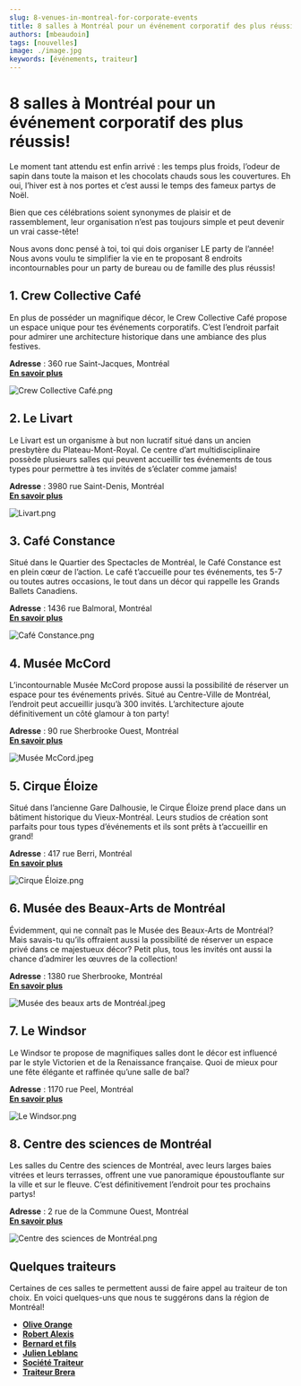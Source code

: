 ```yaml
---
slug: 8-venues-in-montreal-for-corporate-events
title: 8 salles à Montréal pour un événement corporatif des plus réussis!
authors: [mbeaudoin]
tags: [nouvelles]
image: ./image.jpg
keywords: [événements, traiteur]
---
```

# 8 salles  à Montréal pour un événement corporatif des plus réussis!

Le moment tant attendu est enfin arrivé : les temps plus froids, l’odeur de sapin dans toute la maison et les chocolats chauds sous les couvertures. Eh oui, l’hiver est à nos portes et c’est aussi le temps des fameux partys de Noël.

<!--truncate-->

Bien que ces célébrations soient synonymes de plaisir et de rassemblement, leur organisation n’est pas toujours simple et peut devenir un vrai casse-tête!

Nous avons donc pensé à toi, toi qui dois organiser LE party de l’année!
Nous avons voulu te simplifier la vie en te proposant 8 endroits incontournables pour un party de bureau ou de famille des plus réussis!

## 1. Crew Collective Café
En plus de posséder un magnifique décor, le Crew Collective Café propose un espace unique pour tes événements corporatifs. C’est l’endroit parfait pour admirer une architecture historique dans une ambiance des plus festives.

**Adresse** : 360 rue Saint-Jacques, Montréal  
[**En savoir plus**](https://www.crewcollectivecafe.com/espace-a-louer-rentable-spaces)

![Crew Collective Café.png](images/Crew%20Collective%20Café.jpg)

## 2. Le Livart
Le Livart est un organisme à but non lucratif situé dans un ancien presbytère du Plateau-Mont-Royal. Ce centre d’art multidisciplinaire possède plusieurs salles qui peuvent accueillir tes événements de tous types pour permettre à tes invités de s’éclater comme jamais!

**Adresse** : 3980 rue Saint-Denis, Montréal  
[**En savoir plus**](https://lelivart.com/salle/)

![Livart.png](images/Livart.jpg)

## 3. Café Constance
Situé dans le Quartier des Spectacles de Montréal, le Café Constance est en plein cœur de l’action. Le café t’accueille pour tes événements, tes 5-7 ou toutes autres occasions, le tout dans un décor qui rappelle les Grands Ballets Canadiens.

**Adresse** : 1436 rue Balmoral, Montréal  
[**En savoir plus**](https://www.instagram.com/cafeconstance/?utm_medium=copy_link)

![Café Constance.png](images/Café%20Constance.jpg)

## 4. Musée McCord
L’incontournable Musée McCord propose aussi la possibilité de réserver un espace pour tes événements privés. Situé au Centre-Ville de Montréal, l’endroit peut accueillir jusqu’à 300 invités. L’architecture ajoute définitivement un côté glamour à ton party!

**Adresse** : 90 rue Sherbrooke Ouest, Montréal  
[**En savoir plus**](https://www.musee-mccord-stewart.ca/fr/location-de-salles/)

![Musée McCord.jpeg](images/Musée%20McCord.jpeg)

## 5. Cirque Éloize
Situé dans l’ancienne Gare Dalhousie, le Cirque Éloize prend place dans un bâtiment historique du Vieux-Montréal. Leurs studios de création sont parfaits pour tous types d’événements et ils sont prêts à t’accueillir en grand!

**Adresse** : 417 rue Berri, Montréal  
[**En savoir plus**](https://www.eloize-events.com/nosstudios/)

![Cirque Éloize.png](images/Cirque%20Éloize.jpg) 

## 6. Musée des Beaux-Arts de Montréal
Évidemment, qui ne connaît pas le Musée des Beaux-Arts de Montréal? Mais savais-tu qu’ils offraient aussi la possibilité de réserver un espace privé dans ce majestueux décor? Petit plus, tous les invités ont aussi la chance d’admirer les œuvres de la collection!

**Adresse** : 1380 rue Sherbrooke, Montréal  
[**En savoir plus**](https://www.mbam.qc.ca/fr/le-musee/louez-une-salle/)

![Musée des beaux arts de Montréal.jpeg](images/Musée%20des%20beaux%20arts%20de%20Montréal.jpeg)

## 7. Le Windsor
Le Windsor te propose de magnifiques salles dont le décor est influencé par le style Victorien et de la Renaissance française. Quoi de mieux pour une fête élégante et raffinée qu’une salle de bal?

**Adresse** : 1170 rue Peel, Montréal  
[**En savoir plus**](https://lewindsormontreal.com/fr)

![Le Windsor.png](images/Le%20Windsor.jpg)

## 8. Centre des sciences de Montréal
Les salles du Centre des sciences de Montréal, avec leurs larges baies vitrées et leurs terrasses, offrent une vue panoramique époustouflante sur la ville et sur le fleuve. C’est définitivement l’endroit pour tes prochains partys!

**Adresse** : 2 rue de la Commune Ouest, Montréal  
[**En savoir plus**](https://www.vieuxportdemontreal.com/salles-a-louer)

![Centre des sciences de Montréal.png](images/Centre%20des%20sciences%20de%20Montréal.jpg)

## Quelques traiteurs
Certaines de ces salles te permettent aussi de faire appel au traiteur de ton choix. En voici quelques-uns que nous te suggérons dans la région de Montréal!
- [**Olive Orange**](https://www.oliveorange.ca/)                                                                                                                 
- [**Robert Alexis**](https://robert-alexis.com/)
- [**Bernard et fils**](https://www.bernard-et-fils-traiteur.com/)
- [**Julien Leblanc**](https://julien-leblanc.com/)
- [**Société Traiteur**](https://www.societetraiteur.com/?lang=fr)
- [**Traiteur Brera**](https://www.brera.ca/acceuil/)
